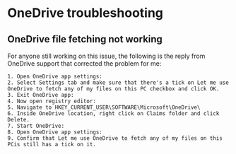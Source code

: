 # OneDrive troubleshooting

## OneDrive file fetching not working

For anyone still working on this issue, the following is the reply from OneDrive
support that corrected the problem for me:

    1. Open OneDrive app settings:
    2. Select Settings tab and make sure that there's a tick on Let me use OneDrive to fetch any of my files on this PC checkbox and click OK.
    3. Exit OneDrive app:
    4. Now open registry editor:
    5. Navigate to HKEY_CURRENT_USER\SOFTWARE\Microsoft\OneDrive\
    6. Inside OneDrive location, right click on Claims folder and click Delete.
    7. Start OneDrive:
    8. Open OneDrive app settings:
    9. Confirm that Let me use OneDrive to fetch any of my files on this PCis still has a tick on it.
